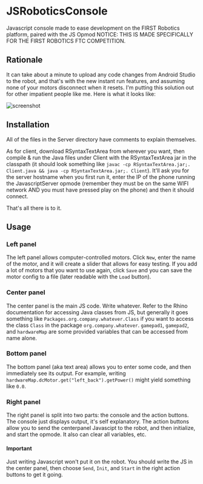 # JSRoboticsConsole
Javascript console made to ease development on the FIRST Robotics platform, paired with the JS Opmod
NOTICE: THIS IS MADE SPECIFICALLY FOR THE FIRST ROBOTICS FTC COMPETITION.

## Rationale
It can take about a minute to upload any code changes from Android Studio to the robot, and that's with the new instant run features, and assuming none of your motors disconnect when it resets. I'm putting this solution out for other impatient people like me. Here is what it looks like:

![screenshot](https://cloud.githubusercontent.com/assets/2501746/20613817/3a8472f6-b28d-11e6-93f8-7748a8757832.PNG)

## Installation
All of the files in the Server directory have comments to explain themselves.

As for client, download RSyntaxTextArea from wherever you want, then compile & run the Java files under Client with the RSyntaxTextArea jar in the classpath (it should look something like `javac -cp RSyntaxTextArea.jar;. Client.java && java -cp RSyntaxTextArea.jar;. Client`). It'll ask you for the server hostname when you first run it, enter the IP of the phone running the JavascriptServer opmode (remember they must be on the same WIFI network AND you must have pressed play on the phone) and then it should connect.

That's all there is to it.

## Usage
### Left panel
The left panel allows computer-controlled motors. Click `New`, enter the name of the motor, and it will create a slider that allows for easy testing. If you add a lot of motors that you want to use again, click `Save` and you can save the motor config to a file (later readable with the `Load` button).
### Center panel
The center panel is the main JS code. Write whatever. Refer to the Rhino documentation for accessing Java classes from JS, but generally it goes something like `Packages.org.company.whatever.Class` if you want to access the class `Class` in the package `org.company.whatever`. `gamepad1`, `gamepad2`, and `hardwareMap` are some provided variables that can be accessed from name alone.
### Bottom panel
The bottom panel (aka text area) allows you to enter some code, and then immediately see its output. For example, writing `hardwareMap.dcMotor.get("left_back").getPower()` might yield something like `0.0`.
### Right panel
The right panel is split into two parts: the console and the action buttons. The console just displays output, it's self explanatory. The action buttons allow you to send the centerpanel Javascipt to the robot, and then initialize, and start the opmode. It also can clear all variables, etc.
#### Important
Just writing Javascript won't put it on the robot. You should write the JS in the center panel, then choose `Send`, `Init`, and `Start` in the right action buttons to get it going.
